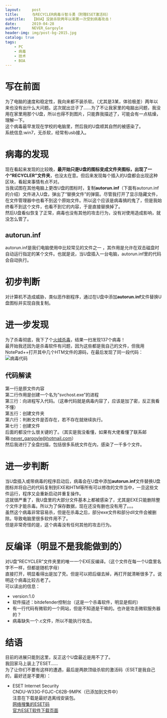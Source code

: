 ```yaml
---
layout:     post
title:      与RECYCLER病毒斗智斗勇（附赠ESET激活码）
subtitle:   【BOA】没装杀软两年以来第一次受到病毒攻击！
date:       2019-04-28
author:     NEVER_Gargoyle
header-img: img/post-bg-2015.jpg
catalog: true
tags:
    - PC
    - 病毒
    - 技术
    - BOA
---
```

# 写在前面  
为了电脑的速度和稳定性，我向来都不装杀软。（尤其是3某，体验极差）两年以来也没有出什么大问题。这次就出岔子了……为了不让我家里的电脑出问题，我没用在家里用那个U盘，所以也得不到图片，只能靠我描述了，可能会有一点枯燥，理解一下。  
这个病毒最早发现在学校的电脑里，然后我的U盘顺其自然的被感染了。  
系统信息:win7，无杀软，经常有usb接入。  
# 病毒的发现  
现在看起来发现的比较晚，**最开始只是U盘的图标变成文件夹图标，出现了一个“RECYCLER”文件夹**，也没太在意。但后来发现每个插入的U盘都会出现这种区块，看起来事情有点不对。  
当我试图在其他电脑上更改U盘的图标时，复制**autorun.inf**（下面有autorun.inf的介绍）文件进入U盘，弹出了“替换文件”的弹窗。尽管我打开了显示隐藏文件，在文件管理器中也看不到这个原始文件。所以这个应该是病毒搞的鬼了，但是我始终看不到这个文件，也看不到它的内容，于是直接替换掉了。  
然后U盘看似恢复了正常，病毒也没有其他的攻击行为，没有对使用造成影响，就没怎么管了。  
## autorun.inf  
autorun.inf是我们电脑使用中比较常见的文件之一 ，其作用是允许在双击磁盘时自动运行指定的某个文件。也就是说，当U盘插入一台电脑，autorun.inf里的代码会自动执行。  
# 初步判断  
对计算机不造成威胁，类似恶作剧程序，通过在U盘中添加**autorun.inf**文件替换U盘图标并实现自我复制。  
# 进一步发现  
为了杀毒彻底，我下了个[火绒杀毒](https://www.huorong.cn)，结果一扫发现137个病毒！  
最开始我还因为是杀毒软件有问题，因为这些都是我自己的文件，但我用NotePad++打开其中几个HTM文件的源码，在最后发现了同一段代码：  
![病毒代码](https://user-images.githubusercontent.com/40263799/56846008-06676f00-68fc-11e9-863f-1d879b0db00e.jpeg)  
## 代码解读  
第一行是原文件内容  
第二行作用是创建一个名为“svchost.exe”的进程  
第三行：向进程写入代码。（这串代码就是病毒内容了，应该是加了密，反正我看不懂）  
第五行：创建文件夹  
第六行：判断文件是否存在，若不存在就继续执行。  
第七行：创建文件  
后面的都没什么很关键的了。（其实是我没看懂，如果有大佬看懂了联系邮箱:never_gargoyle@hotmail.com）  
然后我进行了全盘扫描，包括很多系统文件在内，感染了一千多个文件。  
# 进一步判断  
当U盘插入或带病毒的程序启动后，病毒会在U盘中添加**autorun.inf**文件替换U盘图标并将自己的代码复制到EXE和HTM等所有可以修改的文件当中，一旦这些文件运行，程序又会重新启动并重复操作。  
这就很严重了，我U盘里的大部分文件基本上都被感染了，尤其是EXE只能删除整个文件才能杀毒。所以为了保存数据，现在还没有删也没有用了。。。  
虽然这个病毒非常容易杀，但是在杀毒之后，部分exe文件和部分dll文件会被删除。导致电脑里很多软件用不了。  
但是非常奇怪的是，这个病毒没有任何其他的攻击行为。  
# 反编译（明显不是我能做到的）  
对U盘“RECYCLER”文件夹里的唯一一个EXE反编译。（这个文件在每一个U盘里名字不一样，但都是随机字母）  
直接打开，明显看得出是加了壳。但是可以把后缀去掉，再打开就清晰很多了。说明这个病毒比较古老了。  
可以读出的信息：  
- version:1.0  
- 软件描述：bitdefender控制台（这是一个杀毒软件，明显是假的）  
- 有一行代码有微软的一个网站，但是不知道是干嘛的。也许是攻击微软服务器的？
- 病毒缺失一个.c文件，所以不能执行攻击。  
# 结语  
目前的进展只能到这里，反正这个U盘最近是用不了了。  
我回家马上装上了ESET……  
为了让你们不要有这样的遭遇，最后是两款顶级杀软的激活码（ESET是我自己的，最好还是不要用）：  
- ESET Internet Security  
CNDU-W33G-FGJC-C62B-9MPK（已添加到文件中）  
注意在下载是最好选离线安装包。  
[网络搜集的ESET码](http://t.cn/ESPOM3k)  
[官方ESET软件下载页面](http://download.eset.com.cn/download/detail/?product=EIS12)  

